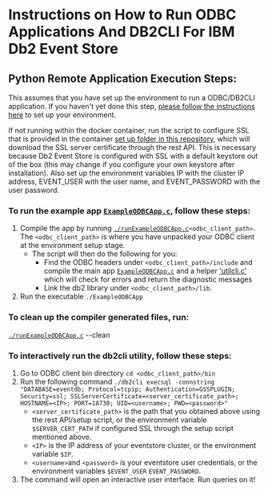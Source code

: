 # Instructions on How to Run ODBC Applications And DB2CLI For IBM Db2 Event Store

## Python Remote Application Execution Steps:

This assumes that you have set up the environment to run a ODBC/DB2CLI application. If you haven't yet done this step, [please follow the instructions here](https://github.com/IBMProjectEventStore/db2eventstore-IoT-Analytics/tree/master/AdvancedApplications#odbcdb2cli-setup) to set up your environment. 

If not running within the docker container, run the script to configure SSL that is provided in the container [set up folder in this repository](https://github.com/IBMProjectEventStore/db2eventstore-IoT-Analytics/blob/master/container/setup/setup-ssl.sh), which will download the SSL server certificate through the rest API. This is necessary because Db2 Event Store is configured with SSL with a default keystore out of the box (this may change if you configure your own keystore after installation). Also set up the environment variables IP with the cluster IP address, EVENT_USER with the user name, and EVENT_PASSWORD with the user password.

### To run the example app [`ExampleODBCApp.c`](ExampleODBCApp.c), follow these steps:
1. Compile the app by running [`./runExampleODBCApp.c`](runExampleODBCApp)`<odbc_client_path>`. The `<odbc_client_path>` is where you have unpacked your ODBC client at the environment setup stage.
    * The script will then do the following for you:
       * Find the ODBC headers under `<odbc_client_path>/include` and compile the main app [`ExampleODBCApp.c`](ExampleODBCApp.c) and a helper ['utilcli.c'](utilcli.c) which will check for errors and return the diagnostic messages
       * Link the db2 library under `<odbc_client_path>/lib`.
2. Run the executable `./ExampleODBCApp`

### To clean up the compiler generated files, run:
[`./runExampleODBCApp.c`](runExampleODBCApp) --clean

### To interactively run the db2cli utility, follow these steps:
1. Go to ODBC client bin directory
`cd <odbc_client_path>/bin`
2. Run the following command
`./db2cli execsql -connstring "DATABASE=eventdb; Protocol=tcpip; Authentication=GSSPLUGIN; Security=ssl; SSLServerCertificate=<server_certificate_path>; HOSTNAME=<IP>; PORT=18730; UID=<username>; PWD=<password>"`
   * `<server_certificate_path>` is the path that you obtained above using the rest API/setup script, or the environment variable `$SERVER_CERT_PATH` if configured SSL through the setup script mentioned above.
   * `<IP>`  is the IP address of your eventstore cluster, or the environment variable `$IP`.
   * `<username>`and `<password>` is your eventstore user credentials, or the environment variables `$EVENT_USER` `EVENT_PASSWORD`.
3. The command will open an interactive user interface. Run queries on it!
